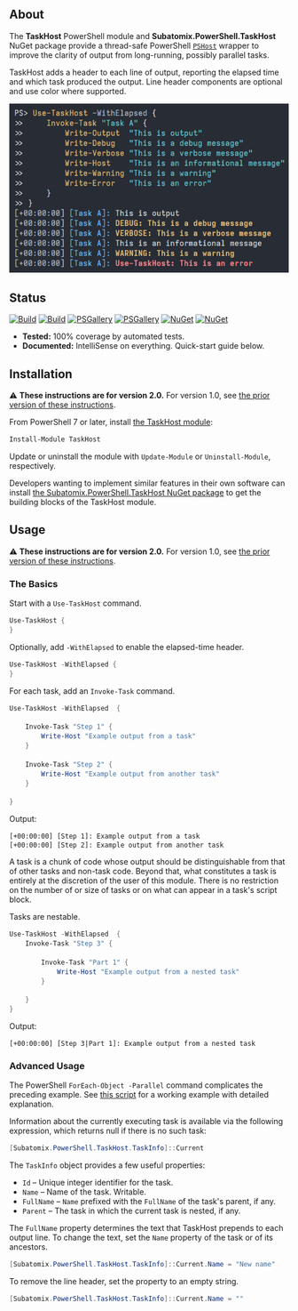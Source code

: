 ## About

The **TaskHost** PowerShell module and **Subatomix.PowerShell.TaskHost** NuGet
package provide a thread-safe PowerShell
[`PSHost`](https://learn.microsoft.com/en-us/dotnet/api/system.management.automation.host.pshost)
wrapper to improve the clarity of output from long-running, possibly parallel
tasks.

TaskHost adds a header to each line of output, reporting the elapsed time and
which task produced the output.  Line header components are optional and use
color where supported.
 
![Example output](https://raw.githubusercontent.com/sharpjs/Subatomix.PowerShell.TaskHost/main/misc/example.png)

## Status

[![Build](https://github.com/sharpjs/Subatomix.PowerShell.TaskHost/workflows/Build/badge.svg)](https://github.com/sharpjs/Subatomix.PowerShell.TaskHost/actions)
[![Build](https://img.shields.io/badge/coverage-100%25-brightgreen.svg)](https://github.com/sharpjs/Subatomix.PowerShell.TaskHost/actions)
[![PSGallery](https://img.shields.io/powershellgallery/v/TaskHost.svg)](https://www.powershellgallery.com/packages/TaskHost)
[![PSGallery](https://img.shields.io/powershellgallery/dt/TaskHost.svg)](https://www.powershellgallery.com/packages/TaskHost)
[![NuGet](https://img.shields.io/nuget/v/Subatomix.PowerShell.TaskHost.svg)](https://www.nuget.org/packages/Subatomix.PowerShell.TaskHost)
[![NuGet](https://img.shields.io/nuget/dt/Subatomix.PowerShell.TaskHost.svg)](https://www.nuget.org/packages/Subatomix.PowerShell.TaskHost)

- **Tested:**      100% coverage by automated tests.
- **Documented:**  IntelliSense on everything.  Quick-start guide below.

## Installation

⚠ **These instructions are for version 2.0.**  For version 1.0, see
[the prior version of these instructions](https://github.com/sharpjs/Subatomix.PowerShell.TaskHost/blob/release/1.0.0/README.md).

From PowerShell 7 or later, install [the TaskHost module](https://www.powershellgallery.com/packages/TaskHost):

```ps1
Install-Module TaskHost
```

Update or uninstall the module with `Update-Module` or `Uninstall-Module`,
respectively.

Developers wanting to implement similar features in their own software can install
[the Subatomix.PowerShell.TaskHost NuGet package](https://www.nuget.org/packages/Subatomix.PowerShell.TaskHost)
to get the building blocks of the TaskHost module.

## Usage

⚠ **These instructions are for version 2.0.**  For version 1.0, see
[the prior version of these instructions](https://github.com/sharpjs/Subatomix.PowerShell.TaskHost/blob/release/1.0.0/README.md).

### The Basics

Start with a `Use-TaskHost` command.

```ps1
Use-TaskHost {
}
```

Optionally, add `-WithElapsed` to enable the elapsed-time header.

```ps1
Use-TaskHost -WithElapsed {
}
```

For each task, add an `Invoke-Task` command.

```ps1
Use-TaskHost -WithElapsed  {

    Invoke-Task "Step 1" {
        Write-Host "Example output from a task"
    }

    Invoke-Task "Step 2" {
        Write-Host "Example output from another task"
    }

}
```

Output:

```
[+00:00:00] [Step 1]: Example output from a task
[+00:00:00] [Step 2]: Example output from another task
```

A task is a chunk of code whose output should be distinguishable from that of
other tasks and non-task code.  Beyond that, what constitutes a task is
entirely at the discretion of the user of this module.  There is no restriction
on the number of or size of tasks or on what can appear in a task's script
block.

Tasks are nestable.

```ps1
Use-TaskHost -WithElapsed  {
    Invoke-Task "Step 3" {

        Invoke-Task "Part 1" {
            Write-Host "Example output from a nested task"
        }

    }
}
```

Output:

```
[+00:00:00] [Step 3|Part 1]: Example output from a nested task
```

### Advanced Usage

The PowerShell `ForEach-Object -Parallel` command complicates the preceding
example. See
[this script](https://github.com/sharpjs/Subatomix.PowerShell.TaskHost/blob/main/Subatomix.PowerShell.TaskHost.Module/Test-TaskHost.ps1)
for a working example with detailed explanation.

Information about the currently executing task is available via the following
expression, which returns null if there is no such task:

```ps1
[Subatomix.PowerShell.TaskHost.TaskInfo]::Current
```

The `TaskInfo` object provides a few useful properties:

- `Id`       – Unique integer identifier for the task.
- `Name`     – Name of the task.  Writable.
- `FullName` – `Name` prefixed with the `FullName` of the task's parent, if any.
- `Parent`   – The task in which the current task is nested, if any.

The `FullName` property determines the text that TaskHost prepends to each
output line.  To change the text, set the `Name` property of the task or of its
ancestors.

```ps1
[Subatomix.PowerShell.TaskHost.TaskInfo]::Current.Name = "New name"
```

To remove the line header, set the property to an empty string.

```ps1
[Subatomix.PowerShell.TaskHost.TaskInfo]::Current.Name = ""
```

<!--
  Copyright 2023 Subatomix Research Inc.
  SPDX-License-Identifier: ISC
-->

